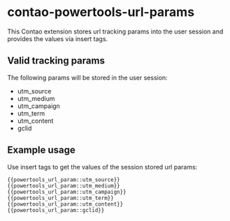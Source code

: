 # contao-powertools-url-params

This Contao extension stores url tracking params into the user session and provides the values via insert tags.

## Valid tracking params

The following params will be stored in the user session:

* utm_source
* utm_medium
* utm_campaign
* utm_term
* utm_content
* gclid

## Example usage

Use insert tags to get the values of the session stored url params:

```
{{powertools_url_param::utm_source}}
{{powertools_url_param::utm_medium}}
{{powertools_url_param::utm_campaign}}
{{powertools_url_param::utm_term}}
{{powertools_url_param::utm_content}}
{{powertools_url_param::gclid}}
```
